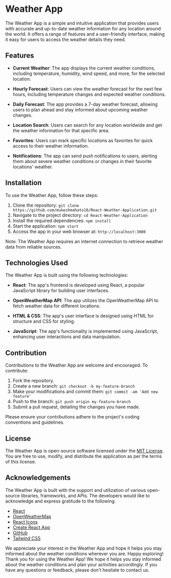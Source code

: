 # Weather App

The Weather App is a simple and intuitive application that provides users with accurate and up-to-date weather information for any location around the world. It offers a range of features and a user-friendly interface, making it easy for users to access the weather details they need.

## Features

- **Current Weather**: The app displays the current weather conditions, including temperature, humidity, wind speed, and more, for the selected location.

- **Hourly Forecast**: Users can view the weather forecast for the next few hours, including temperature changes and expected weather conditions.

- **Daily Forecast**: The app provides a 7-day weather forecast, allowing users to plan ahead and stay informed about upcoming weather changes.

- **Location Search**: Users can search for any location worldwide and get the weather information for that specific area.

- **Favorites**: Users can mark specific locations as favorites for quick access to their weather information.

- **Notifications**: The app can send push notifications to users, alerting them about severe weather conditions or changes in their favorite locations' weather.

## Installation

To use the Weather App, follow these steps:

1. Clone the repository: `git clone https://github.com/mukeshmahato18/React-Weather-Application.git`
2. Navigate to the project directory: `cd React-Weather-Application`
3. Install the required dependencies: `npm install`
4. Start the application: `npm start`
5. Access the app in your web browser at: `http://localhost:3000`

Note: The Weather App requires an internet connection to retrieve weather data from reliable sources.

## Technologies Used

The Weather App is built using the following technologies:

- **React**: The app's frontend is developed using React, a popular JavaScript library for building user interfaces.

- **OpenWeatherMap API**: The app utilizes the OpenWeatherMap API to fetch weather data for different locations.

- **HTML & CSS**: The app's user interface is designed using HTML for structure and CSS for styling.

- **JavaScript**: The app's functionality is implemented using JavaScript, enhancing user interactions and data manipulation.

## Contribution

Contributions to the Weather App are welcome and encouraged. To contribute:

1. Fork the repository.
2. Create a new branch: `git checkout -b my-feature-branch`
3. Make your modifications and commit them: `git commit -am 'Add new feature'`
4. Push to the branch: `git push origin my-feature-branch`
5. Submit a pull request, detailing the changes you have made.

Please ensure your contributions adhere to the project's coding conventions and guidelines.

## License

The Weather App is open-source software licensed under the [MIT License](https://opensource.org/licenses/MIT). You are free to use, modify, and distribute the application as per the terms of this license.

## Acknowledgements

The Weather App is built with the support and utilization of various open-source libraries, frameworks, and APIs. The developers would like to acknowledge and express gratitude to the following:

- [React](https://reactjs.org)
- [OpenWeatherMap](https://openweathermap.org)
- [React Icons](https://react-icons.github.io/react-icons/)
- [Create React App](https://create-react-app.dev)
- [GitHub](https://github.com)
- [Tailwind CSS](https://tailwindcss.com/)

We appreciate your interest in the Weather App and hope it helps you stay informed about the weather conditions wherever you are. Happy exploring!
Thank you for using the Weather App! We hope it helps you stay informed about the weather conditions and plan your activities accordingly. If you have any questions or feedback, please don't hesitate to contact us.
